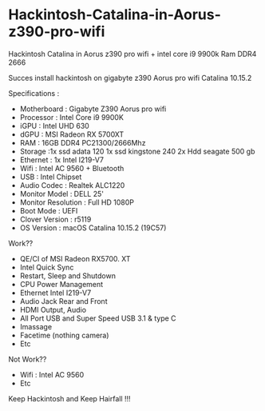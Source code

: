 # Hackintosh-Catalina-in-Aorus-z390-pro-wifi
Hackintosh Catalina in Aorus z390 pro wifi + intel core i9 9900k Ram DDR4 2666

Succes install hackintosh on gigabyte z390 Aorus pro wifi
Catalina 10.15.2

Specifications :
- Motherboard : Gigabyte Z390 Aorus pro wifi
- Processor : Intel Core i9 9900K
- iGPU : Intel UHD 630
- dGPU : MSI Radeon RX 5700XT
- RAM : 16GB DDR4 PC21300/2666Mhz
- Storage :1x ssd adata 120 1x ssd kingstone 240 2x Hdd seagate 500 gb
- Ethernet : 1x Intel I219-V7
- Wifi : Intel AC 9560 + Bluetooth
- USB : Intel Chipset
- Audio Codec : Realtek ALC1220
- Monitor Model : DELL 25'  
- Monitor Resolution : Full HD 1080P
- Boot Mode : UEFI
- Clover Version : r5119
- OS Version : macOS Catalina 10.15.2 (19C57)

Work??
- QE/CI of MSI Radeon RX5700. XT
- Intel Quick Sync
- Restart, Sleep and Shutdown
- CPU Power Management
- Ethernet Intel I219-V7
- Audio Jack Rear and Front
- HDMI Output, Audio
- All Port USB and Super Speed USB 3.1 & type C
- Imassage 
- Facetime (nothing camera)
- Etc

Not Work??
- Wifi : Intel AC 9560
- Etc

Keep Hackintosh and Keep Hairfall !!!


